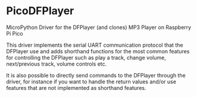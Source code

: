 # PicoDFPlayer
MicroPython Driver for the DFPlayer (and clones) MP3 Player on Raspberry Pi Pico

This driver implements the serial UART communication protocol that the DFPlayer use and adds shorthand functions for the most common features for controlling the DFPlayer such as play a track, change volume, next/previous track, volume controls etc.

It is also possible to directly send commands to the DFPlayer through the driver, for instance if you want to handle the return values and/or use features that are not implemented as shorthand features.

